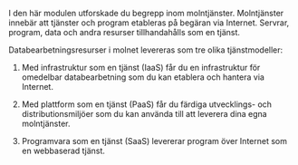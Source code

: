 
I den här modulen utforskade du begrepp inom molntjänster. Molntjänster innebär att tjänster och program etableras på begäran via Internet. Servrar, program, data och andra resurser tillhandahålls som en tjänst. 

Databearbetningsresurser i molnet levereras som tre olika tjänstmodeller:

1. Med infrastruktur som en tjänst (IaaS) får du en infrastruktur för omedelbar databearbetning som du kan etablera och hantera via Internet.

2. Med plattform som en tjänst (PaaS) får du färdiga utvecklings- och distributionsmiljöer som du kan använda till att leverera dina egna molntjänster.

3. Programvara som en tjänst (SaaS) levererar program över Internet som en webbaserad tjänst.

